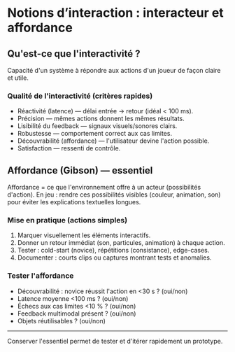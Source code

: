 # Notions d’interaction : interacteur et affordance 

## Qu'est-ce que l'interactivité ?

Capacité d'un système à répondre aux actions d'un joueur de façon claire et
utile.

### Qualité de l'interactivité (critères rapides)

- Réactivité (latence) — délai entrée → retour (idéal < 100 ms).
- Précision — mêmes actions donnent les mêmes résultats.
- Lisibilité du feedback — signaux visuels/sonores clairs.
- Robustesse — comportement correct aux cas limites.
- Découvrabilité (affordance) — l'utilisateur devine l'action possible.
- Satisfaction — ressenti de contrôle.

## Affordance (Gibson) — essentiel

Affordance = ce que l'environnement offre à un acteur (possibilités d'action).
En jeu : rendre ces possibilités visibles (couleur, animation, son) pour éviter
les explications textuelles longues.

### Mise en pratique (actions simples)

1. Marquer visuellement les éléments interactifs.
2. Donner un retour immédiat (son, particules, animation) à chaque action.
3. Tester : cold-start (novice), répétitions (consistance), edge-cases.
4. Documenter : courts clips ou captures montrant tests et anomalies.

### Tester l'affordance

- Découvrabilité : novice réussit l'action en <30 s ? (oui/non)
- Latence moyenne <100 ms ? (oui/non)
- Échecs aux cas limites <10 % ? (oui/non)
- Feedback multimodal présent ? (oui/non)
- Objets réutilisables ? (oui/non)

---

Conserver l'essentiel permet de tester et d'itérer rapidement un prototype.
 
